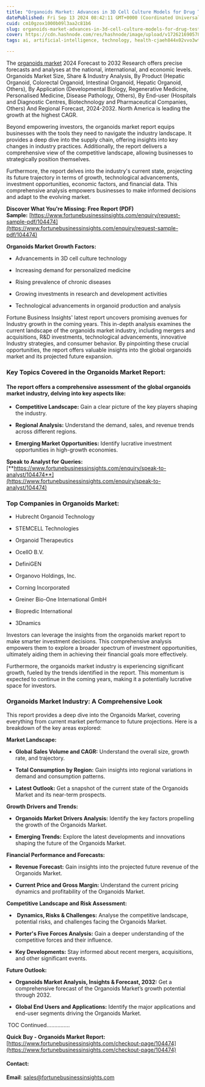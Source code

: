 ```yaml
---
title: "Organoids Market: Advances in 3D Cell Culture Models for Drug Testing and Personalized Medicine"
datePublished: Fri Sep 13 2024 08:42:11 GMT+0000 (Coordinated Universal Time)
cuid: cm10gzox1000b09l3aa2c81b6
slug: organoids-market-advances-in-3d-cell-culture-models-for-drug-testing-and-personalized-medicine
cover: https://cdn.hashnode.com/res/hashnode/image/upload/v1726216905785/2e1d3a28-84c5-4694-8331-752ac8f76e40.png
tags: ai, artificial-intelligence, technology, health-cjaeh844x02vvo3wtj5r2s75q, healthcare

---
```


The [organoids market](https://www.fortunebusinessinsights.com/organoids-market-104474) 2024 Forecast to 2032 Research offers precise forecasts and analyses at the national, international, and economic levels. Organoids Market Size, Share & Industry Analysis, By Product (Hepatic Organoid, Colorectal Organoid, Intestinal Organoid, Hepatic Organoid, Others), By Application (Developmental Biology, Regenerative Medicine, Personalised Medicine, Disease Pathology, Others), By End-user (Hospitals and Diagnostic Centres, Biotechnology and Pharmaceutical Companies, Others) And Regional Forecast, 2024-2032. North America is leading the growth at the highest CAGR.

Beyond empowering investors, the organoids market report equips businesses with the tools they need to navigate the industry landscape. It provides a deep dive into the supply chain, offering insights into key changes in industry practices. Additionally, the report delivers a comprehensive view of the competitive landscape, allowing businesses to strategically position themselves.

Furthermore, the report delves into the industry's current state, projecting its future trajectory in terms of growth, technological advancements, investment opportunities, economic factors, and financial data. This comprehensive analysis empowers businesses to make informed decisions and adapt to the evolving market.

**Discover What You're Missing: Free Report (PDF) Sample:** [https://www.fortunebusinessinsights.com/enquiry/request-sample-pdf/104474](https://www.fortunebusinessinsights.com/enquiry/request-sample-pdf/104474)

**Organoids Market Growth Factors:**

* Advancements in 3D cell culture technology
    
* Increasing demand for personalized medicine
    
* Rising prevalence of chronic diseases
    
* Growing investments in research and development activities
    
* Technological advancements in organoid production and analysis
    

Fortune Business Insights' latest report uncovers promising avenues for Industry growth in the coming years. This in-depth analysis examines the current landscape of the organoids market industry, including mergers and acquisitions, R&D investments, technological advancements, innovative Industry strategies, and consumer behavior. By pinpointing these crucial opportunities, the report offers valuable insights into the global organoids market and its projected future expansion.

### **Key Topics Covered in the Organoids Market Report:**

#### **The report offers a comprehensive assessment of the global organoids market industry, delving into key aspects like:**

* **Competitive Landscape:** Gain a clear picture of the key players shaping the industry.
    
* **Regional Analysis:** Understand the demand, sales, and revenue trends across different regions.
    
* **Emerging Market Opportunities:** Identify lucrative investment opportunities in high-growth economies.
    

**Speak to Analyst for Queries:** [**https://www.fortunebusinessinsights.com/enquiry/speak-to-analyst/104474**](https://www.fortunebusinessinsights.com/enquiry/speak-to-analyst/104474)

### **Top Companies in Organoids Market:**

* Hubrecht Organoid Technology
    
* STEMCELL Technologies
    
* Organoid Therapeutics
    
* OcellO B.V.
    
* DefiniGEN
    
* Organovo Holdings, Inc.
    
* Corning Incorporated
    
* Greiner Bio-One International GmbH
    
* Biopredic International
    
* 3Dnamics
    

Investors can leverage the insights from the organoids market report to make smarter investment decisions. This comprehensive analysis empowers them to explore a broader spectrum of investment opportunities, ultimately aiding them in achieving their financial goals more effectively.

Furthermore, the organoids market industry is experiencing significant growth, fueled by the trends identified in the report. This momentum is expected to continue in the coming years, making it a potentially lucrative space for investors.

### Organoids Market Industry: A Comprehensive Look

This report provides a deep dive into the Organoids Market, covering everything from current market performance to future projections. Here is a breakdown of the key areas explored:

**Market Landscape:**

* **Global Sales Volume and CAGR:** Understand the overall size, growth rate, and trajectory.
    
* **Total Consumption by Region:** Gain insights into regional variations in demand and consumption patterns.
    
* **Latest Outlook:** Get a snapshot of the current state of the Organoids Market and its near-term prospects.
    

**Growth Drivers and Trends:**

* **Organoids Market Drivers Analysis:** Identify the key factors propelling the growth of the Organoids Market.
    
* **Emerging Trends:** Explore the latest developments and innovations shaping the future of the Organoids Market.
    

**Financial Performance and Forecasts:**

* **Revenue Forecast:** Gain insights into the projected future revenue of the Organoids Market.
    
* **Current Price and Gross Margin:** Understand the current pricing dynamics and profitability of the Organoids Market.
    

**Competitive Landscape and Risk Assessment:**

*  **Dynamics, Risks & Challenges:** Analyse the competitive landscape, potential risks, and challenges facing the Organoids Market.
    
* **Porter's Five Forces Analysis:** Gain a deeper understanding of the competitive forces and their influence.
    
* **Key Developments:** Stay informed about recent mergers, acquisitions, and other significant events.
    

**Future Outlook:**

* **Organoids Market Analysis, Insights & Forecast, 2032:** Get a comprehensive forecast of the Organoids Market’s growth potential through 2032.
    
* **Global End Users and Applications:** Identify the major applications and end-user segments driving the Organoids Market.
    

 TOC Continued……………

**Quick Buy - Organoids Market Report:** [https://www.fortunebusinessinsights.com/checkout-page/104474](https://www.fortunebusinessinsights.com/checkout-page/104474)

#### **Contact:**

**Email**: sales@fortunebusinessinsights.com
